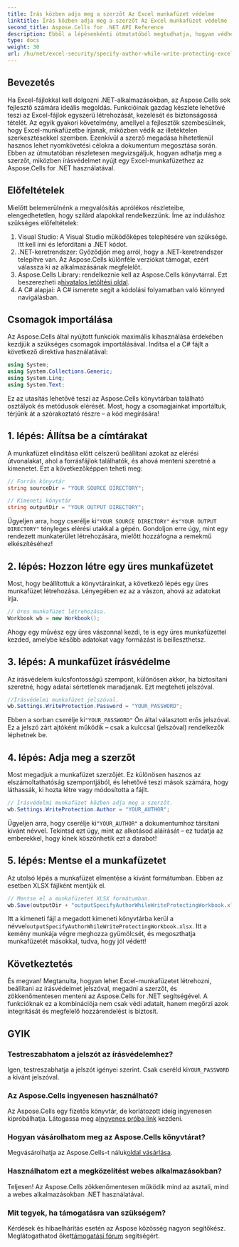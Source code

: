 ```yaml
---
title: Írás közben adja meg a szerzőt Az Excel munkafüzet védelme
linktitle: Írás közben adja meg a szerzőt Az Excel munkafüzet védelme
second_title: Aspose.Cells for .NET API Reference
description: Ebből a lépésenkénti útmutatóból megtudhatja, hogyan védheti meg Excel-munkafüzetét, miközben megadja a szerzőt az Aspose.Cells for .NET használatával.
type: docs
weight: 30
url: /hu/net/excel-security/specify-author-while-write-protecting-excel-workbook/
---
```

## Bevezetés

Ha Excel-fájlokkal kell dolgozni .NET-alkalmazásokban, az Aspose.Cells sok fejlesztő számára ideális megoldás. Funkcióinak gazdag készlete lehetővé teszi az Excel-fájlok egyszerű létrehozását, kezelését és biztonságossá tételét. Az egyik gyakori követelmény, amellyel a fejlesztők szembesülnek, hogy Excel-munkafüzetbe írjanak, miközben védik az illetéktelen szerkesztésekkel szemben. Ezenkívül a szerző megadása hihetetlenül hasznos lehet nyomkövetési célokra a dokumentum megosztása során. Ebben az útmutatóban részletesen megvizsgáljuk, hogyan adhatja meg a szerzőt, miközben írásvédelmet nyújt egy Excel-munkafüzethez az Aspose.Cells for .NET használatával.

## Előfeltételek

Mielőtt belemerülnénk a megvalósítás aprólékos részleteibe, elengedhetetlen, hogy szilárd alapokkal rendelkezzünk. Íme az induláshoz szükséges előfeltételek:

1. Visual Studio: A Visual Studio működőképes telepítésére van szüksége. Itt kell írni és lefordítani a .NET kódot.
2. .NET-keretrendszer: Győződjön meg arról, hogy a .NET-keretrendszer telepítve van. Az Aspose.Cells különféle verziókat támogat, ezért válassza ki az alkalmazásának megfelelőt.
3.  Aspose.Cells Library: rendelkeznie kell az Aspose.Cells könyvtárral. Ezt beszerezheti a[hivatalos letöltési oldal](https://releases.aspose.com/cells/net/).
4. A C# alapjai: A C# ismerete segít a kódolási folyamatban való könnyed navigálásban.

## Csomagok importálása

Az Aspose.Cells által nyújtott funkciók maximális kihasználása érdekében kezdjük a szükséges csomagok importálásával. Indítsa el a C# fájlt a következő direktíva használatával:

```csharp
using System;
using System.Collections.Generic;
using System.Linq;
using System.Text;
```

Ez az utasítás lehetővé teszi az Aspose.Cells könyvtárban található osztályok és metódusok elérését. Most, hogy a csomagjainkat importáltuk, térjünk át a szórakoztató részre – a kód megírására!

## 1. lépés: Állítsa be a címtárakat

A munkafüzet elindítása előtt célszerű beállítani azokat az elérési útvonalakat, ahol a forrásfájlok találhatók, és ahová menteni szeretné a kimenetet. Ezt a következőképpen teheti meg:

```csharp
// Forrás könyvtár
string sourceDir = "YOUR SOURCE DIRECTORY";

// Kimeneti könyvtár
string outputDir = "YOUR OUTPUT DIRECTORY";
```

 Ügyeljen arra, hogy cserélje ki`"YOUR SOURCE DIRECTORY"` és`"YOUR OUTPUT DIRECTORY"` tényleges elérési utakkal a gépén. Gondoljon erre úgy, mint egy rendezett munkaterület létrehozására, mielőtt hozzáfogna a remekmű elkészítéséhez!

## 2. lépés: Hozzon létre egy üres munkafüzetet

Most, hogy beállítottuk a könyvtárainkat, a következő lépés egy üres munkafüzet létrehozása. Lényegében ez az a vászon, ahová az adatokat írja.

```csharp
// Üres munkafüzet létrehozása.
Workbook wb = new Workbook();
```

Ahogy egy művész egy üres vászonnal kezdi, te is egy üres munkafüzettel kezded, amelybe később adatokat vagy formázást is beilleszthetsz.

## 3. lépés: A munkafüzet írásvédelme

Az írásvédelem kulcsfontosságú szempont, különösen akkor, ha biztosítani szeretné, hogy adatai sértetlenek maradjanak. Ezt megteheti jelszóval.

```csharp
//Írásvédelmi munkafüzet jelszóval.
wb.Settings.WriteProtection.Password = "YOUR_PASSWORD";
```

 Ebben a sorban cserélje ki`"YOUR_PASSWORD"` Ön által választott erős jelszóval. Ez a jelszó zárt ajtóként működik – csak a kulccsal (jelszóval) rendelkezők léphetnek be.

## 4. lépés: Adja meg a szerzőt

Most megadjuk a munkafüzet szerzőjét. Ez különösen hasznos az elszámoltathatóság szempontjából, és lehetővé teszi mások számára, hogy láthassák, ki hozta létre vagy módosította a fájlt.

```csharp
// Írásvédelmi munkafüzet közben adja meg a szerzőt.
wb.Settings.WriteProtection.Author = "YOUR_AUTHOR";
```

 Ügyeljen arra, hogy cserélje ki`"YOUR_AUTHOR"` a dokumentumhoz társítani kívánt névvel. Tekintsd ezt úgy, mint az alkotásod aláírását – ez tudatja az emberekkel, hogy kinek köszönhetik ezt a darabot!

## 5. lépés: Mentse el a munkafüzetet

Az utolsó lépés a munkafüzet elmentése a kívánt formátumban. Ebben az esetben XLSX fájlként mentjük el. 

```csharp
// Mentse el a munkafüzetet XLSX formátumban.
wb.Save(outputDir + "outputSpecifyAuthorWhileWriteProtectingWorkbook.xlsx");
```

 Itt a kimeneti fájl a megadott kimeneti könyvtárba kerül a névvel`outputSpecifyAuthorWhileWriteProtectingWorkbook.xlsx`. Itt a kemény munkája végre meghozza gyümölcsét, és megoszthatja munkafüzetét másokkal, tudva, hogy jól védett!

## Következtetés

És megvan! Megtanulta, hogyan lehet Excel-munkafüzetet létrehozni, beállítani az írásvédelmet jelszóval, megadni a szerzőt, és zökkenőmentesen menteni az Aspose.Cells for .NET segítségével. A funkcióknak ez a kombinációja nem csak védi adatait, hanem megőrzi azok integritását és megfelelő hozzárendelést is biztosít.

## GYIK

### Testreszabhatom a jelszót az írásvédelemhez?  
 Igen, testreszabhatja a jelszót igényei szerint. Csak cseréld ki`YOUR_PASSWORD` a kívánt jelszóval.

### Az Aspose.Cells ingyenesen használható?  
 Az Aspose.Cells egy fizetős könyvtár, de korlátozott ideig ingyenesen kipróbálhatja. Látogassa meg a[Ingyenes próba link](https://releases.aspose.com/) kezdeni.

### Hogyan vásárolhatom meg az Aspose.Cells könyvtárat?  
 Megvásárolhatja az Aspose.Cells-t náluk[oldal vásárlása](https://purchase.aspose.com/buy).

### Használhatom ezt a megközelítést webes alkalmazásokban?  
Teljesen! Az Aspose.Cells zökkenőmentesen működik mind az asztali, mind a webes alkalmazásokban .NET használatával.

### Mit tegyek, ha támogatásra van szükségem?  
 Kérdések és hibaelhárítás esetén az Aspose közösség nagyon segítőkész. Meglátogathatod őket[támogatási fórum](https://forum.aspose.com/c/cells/9) segítségért.